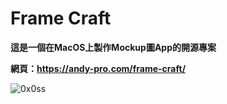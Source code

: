 # Frame Craft

**這是一個在MacOS上製作Mockup圖App的開源專案**

**網頁：https://andy-pro.com/frame-craft/**

![0x0ss](https://github.com/andyuan997/Frame-Craft-MacOS-App/assets/70089237/bd764047-7bd7-4443-884f-de084127989c)
